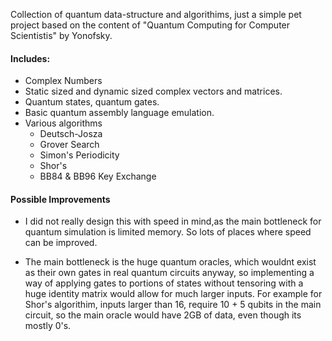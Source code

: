 Collection of quantum data-structure and algorithims, just a simple pet project based on the content of "Quantum Computing for Computer Scientistis" by Yonofsky.

#### Includes:
- Complex Numbers
- Static sized and dynamic sized complex vectors and matrices.
- Quantum states, quantum gates.
- Basic quantum assembly language emulation.
- Various algorithms
    - Deutsch-Josza
    - Grover Search
    - Simon's Periodicity
    - Shor's
    - BB84 & BB96 Key Exchange

#### Possible Improvements
- I did not really design this with speed in mind,as the main bottleneck for quantum simulation is limited memory. So lots of places where speed can be improved.

- The main bottleneck is the huge quantum oracles, which wouldnt exist as their own gates in real quantum circuits anyway, so implementing a way of applying gates to portions of states without tensoring with a huge identity matrix would allow for much larger inputs. For example for Shor's algorithim, inputs larger than 16, require 10 + 5 qubits in the main circuit, so the main oracle would have 2GB of data, even though its mostly 0's.

